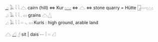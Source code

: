[𓈎](𓈎) 𓄿 𓇋 𓇋 𓊎 cairn (hill) ⇔ Kur [𓈉](𓈉) ⇔ 𓊎 ⇔ stone quarry = Hütte  [𓉗](𓉗)𓏏𓏏𓈉  
𓈎 𓄿 𓇋 𓇋 𓈒 𓏥 grains 𓊎[𓉴](𓉴)  
𓈎 𓄿 𓇋 𓇋 𓏏 𓈅 𓏥 Kuris : high ground, arable land  

𓊎 [𓊍](𓊍) [𓊨](𓊨) sit | dais  𓍿 𓇋 𓏏 𓊍  
